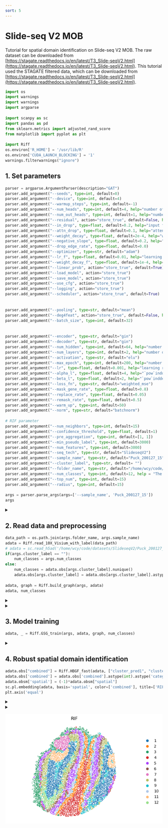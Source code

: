 ```yaml
---
sort: 5
---
```


# Slide-seq V2 MOB

Tutorial for spatial domain identification on Slide-seq V2 MOB. The raw dataset can be downloaded from [https://stagate.readthedocs.io/en/latest/T3_Slide-seqV2.html](https://stagate.readthedocs.io/en/latest/T3_Slide-seqV2.html). This tutorial used the STAGATE filtered data, which can be downloaded from [https://stagate.readthedocs.io/en/latest/T3_Slide-seqV2.html](https://stagate.readthedocs.io/en/latest/T3_Slide-seqV2.html).


```python
import os
import warnings
import warnings
import argparse

import scanpy as sc
import pandas as pd
from sklearn.metrics import adjusted_rand_score
from matplotlib import pyplot as plt

import Riff
os.environ['R_HOME'] = '/usr/lib/R'
os.environ['CUDA_LAUNCH_BLOCKING'] = '1'
warnings.filterwarnings("ignore")
```

## 1. Set parameters
```python
parser = argparse.ArgumentParser(description="GAT")
parser.add_argument("--seeds", type=int, default=0)
parser.add_argument("--device", type=int, default=4)
parser.add_argument("--warmup_steps", type=int, default=-1)
parser.add_argument("--num_heads", type=int, default=4, help="number of hidden attention heads")
parser.add_argument("--num_out_heads", type=int, default=1, help="number of output attention heads")
parser.add_argument("--residual", action="store_true", default=False, help="use residual connection")
parser.add_argument("--in_drop", type=float, default=0.2, help="input feature dropout")
parser.add_argument("--attn_drop", type=float, default=0.1, help="attention dropout")
parser.add_argument("--weight_decay", type=float, default=2e-4, help="weight decay")
parser.add_argument("--negative_slope", type=float, default=0.2, help="the negative slope of leaky relu for GAT")
parser.add_argument("--drop_edge_rate", type=float, default=0.0)
parser.add_argument("--optimizer", type=str, default="adam")
parser.add_argument("--lr_f", type=float, default=0.01, help="learning rate for evaluation")
parser.add_argument("--weight_decay_f", type=float, default=1e-4, help="weight decay for evaluation")
parser.add_argument("--linear_prob", action="store_true", default=True)
parser.add_argument("--load_model", action="store_true")
parser.add_argument("--save_model", action="store_true")
parser.add_argument("--use_cfg", action="store_true")
parser.add_argument("--logging", action="store_true")
parser.add_argument("--scheduler", action="store_true", default=True)


parser.add_argument("--pooling", type=str, default="mean")
parser.add_argument("--deg4feat", action="store_true", default=False, help="use node degree as input feature")
parser.add_argument("--batch_size", type=int, default=32)


parser.add_argument("--encoder", type=str, default="gin")
parser.add_argument("--decoder", type=str, default="gin")
parser.add_argument("--num_hidden", type=int, default=64, help="number of hidden units")
parser.add_argument("--num_layers", type=int, default=2, help="number of hidden layers")
parser.add_argument("--activation", type=str, default="elu")
parser.add_argument("--max_epoch", type=int, default=200, help="number of training epochs")
parser.add_argument("--lr", type=float, default=0.001, help="learning rate")
parser.add_argument("--alpha_l", type=float, default=4, help="`pow`inddex for `sce` loss")
parser.add_argument("--beta_l", type=float, default=2, help="`pow`inddex for `weighted_mse` loss")   
parser.add_argument("--loss_fn", type=str, default="weighted_mse")
parser.add_argument("--mask_gene_rate", type=float, default=0.8)
parser.add_argument("--replace_rate", type=float, default=0.05)
parser.add_argument("--remask_rate", type=float, default=0.5)
parser.add_argument("--warm_up", type=int, default=50)
parser.add_argument("--norm", type=str, default="batchnorm")

# RIF parameter
parser.add_argument("--num_neighbors", type=int, default=15)
parser.add_argument("--confidence_threshold", type=float, default=1)
parser.add_argument("--pre_aggregation", type=int, default=[1, 1]) 
parser.add_argument("--min_pseudo_label", type=int, default=3000)
parser.add_argument("--num_features", type=int, default=3000)
parser.add_argument("--seq_tech", type=str, default="SlideseqV2")
parser.add_argument("--sample_name", type=str, default="Puck_200127_15")
parser.add_argument("--cluster_label", type=str, default= "")
parser.add_argument("--folder_name", type=str, default="/home/wcy/code/datasets/SlideseqV2/")  
parser.add_argument("--num_classes", type=int, default=12, help = "The number of clusters")
parser.add_argument("--top_num", type=int, default=15)
parser.add_argument("--radius", type=int, default=15)

args = parser.parse_args(args=['--sample_name', 'Puck_200127_15']) 
args
```

<details>
<summary> </summary>
Namespace(activation='elu', alpha_l=4, attn_drop=0.1, batch_size=32, beta_l=2, cluster_label='', confidence_threshold=1, decoder='gin', deg4feat=False, device=4, drop_edge_rate=0.0, encoder='gin', folder_name='/home/wcy/code/datasets/SlideseqV2/', in_drop=0.2, linear_prob=True, load_model=False, logging=False, loss_fn='weighted_mse', lr=0.001, lr_f=0.01, mask_gene_rate=0.8, max_epoch=200, min_pseudo_label=3000, negative_slope=0.2, norm='batchnorm', num_classes=12, num_features=3000, num_heads=4, num_hidden=64, num_layers=2, num_neighbors=15, num_out_heads=1, optimizer='adam', pooling='mean', pre_aggregation=[1, 1], radius=15, remask_rate=0.5, replace_rate=0.05, residual=False, sample_name='Puck_200127_15', save_model=False, scheduler=True, seeds=0, seq_tech='SlideseqV2', top_num=15, use_cfg=False, warm_up=50, warmup_steps=-1, weight_decay=0.0002, weight_decay_f=0.0001)
</details>


## 2. Read data and preprocessing
```python
data_path = os.path.join(args.folder_name, args.sample_name)
adata = Riff.read_10X_Visium_with_label(data_path)
# adata = sc.read_h5ad('/home/wcy/code/datasets/SlideseqV2/Puck_200127_15.h5ad')
if(args.cluster_label == ""):
    num_classes = args.num_classes
else:
    num_classes = adata.obs[args.cluster_label].nunique()
    adata.obs[args.cluster_label] = adata.obs[args.cluster_label].astype('category')
    
adata, graph = Riff.build_graph(args, adata)
adata, num_classes
```
<details>
<summary> </summary>
=============== Contructing graph ================= <br>
2024-05-18 09:54:39,519 - INFO - cffi mode is CFFI_MODE.ANY <br>
2024-05-18 09:54:39,543 - INFO - R home found: /usr/lib/R <br>
2024-05-18 09:54:39,730 - INFO - R library path: /usr/lib/R/lib:/usr/lib/ x86_64-linux-gnu:/usr/lib/jvm/default-java/lib/server:/usr/local/cuda/lib64: 
2024-05-18 09:54:39,731 - INFO - LD_LIBRARY_PATH: /usr/local/cuda/lib64 <br>
2024-05-18 09:54:39,735 - INFO - Default options to initialize R: rpy2, --quiet, --no-save <br>
2024-05-18 09:54:39,919 - INFO - R is already initialized. No need to initialize. <br>
2024-05-18 09:54:39,936 - WARNING - R[write to console]:            <br>&nbsp&nbsp&nbsp&nbsp&nbsp&nbsp&nbsp&nbsp&nbsp&nbsp&nbsp&nbsp&nbsp&nbsp&nbsp&nbsp&nbsp&nbsp&nbsp&nbsp&nbsp&nbsp&nbsp&nbsp&nbsp&nbsp&nbsp&nbsp&nbsp__ &nbsp&nbsp&nbsp&nbsp&nbsp&nbsp&nbsp&nbsp&nbsp&nbsp&nbsp&nbsp&nbsp__  <br>
&nbsp&nbsp&nbsp&nbsp&nbsp&nbsp____ ___&nbsp&nbsp_____/ /_&nbsp&nbsp_______/ /_  <br>
&nbsp&nbsp&nbsp&nbsp/ __ `__ \/ ___/ / / / / ___/ __/  <br>
&nbsp / / / / / / /__/ / /_/ (__  ) /_    <br>
/_/ /_/ /_/\___/_/\__,_/____/\__/   version 6.0.1 <br>
Type 'citation("mclust")' for citing this R package in publications. <br>

fitting ... <br>
  |======================================================================| 100% <br>
fitting ... <br>
  |======================================================================| 100% <br>
</details>
<details>
<summary> </summary>
(AnnData object with n_obs × n_vars = 20139 × 3000
     obs: 'imagerow', 'imagecol', 'pseudo_label', 'uncertainty', 'pseudo_label_scaled', 'uncertainty_scaled'
     var: 'n_cells', 'highly_variable', 'highly_variable_rank', 'means', 'variances', 'variances_norm', 'mean', 'std'
     uns: 'hvg', 'log1p'
     obsm: 'spatial', 'emb_pca', 'mclust_prob', 'mclust_prob_scaled',
 12)
</details>

## 3. Model training
```python
adata, _ = Riff.GSG_train(args, adata, graph, num_classes)
```
<details>
<summary> </summary>
=============== Building model =============== <br>
=============== Start training =============== <br>
===================== Clustering ======================= <br>
100%|█████████████████████████████████████████████████████████████████████████████████████████████████████████████████████████████████████████████████████████████████████████████████████████████████████████████████████| 200/200 [00:33<00:00,  5.93it/s] <br>
===================== Imputation ======================= <br>
100%| █████████████████████████████████████████████████████████████████████████████████████████████████████████████████████████████████████████████████████████████████████████████████████████████████████████████████████| 300/300 [00:47<00:00,  6.27it/s] <br>
</details>

## 4. Robust spatial domain identification
```python
adata.obs["combined"] = Riff.HBGF_fast(adata, ["cluster_pred1", "cluster_pred2"], pred_class=12, combined_class=12, top_num=20)
adata.obs['combined'] = adata.obs['combined'].astype(int).astype('category')
adata.obsm['spatial'] = (-1)*adata.obsm["spatial"]
sc.pl.embedding(adata, basis='spatial', color=['combined'], title=['RIF'], s=8, frameon=False, show=False)
plt.axis('equal')
```
<details>
<summary> </summary>
=================== Combining Result =================== <br>
fitting ... <br>
  |======================================================================| 100% <br>
</details>
<details>
<summary> </summary>
(-5108.555, -588.545, -5670.73, -847.6700000000001)
</details>

![](https://github.com/DDDoGGie/RIF/raw/gh-pages/docs/Figures/SDI/SDI_SlideseqV2_MOB_domain.png)